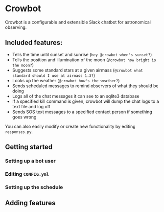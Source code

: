 # Crowbot

Crowbot is a configurable and extensible Slack chatbot for astronomical observing.

## Included features:

* Tells the time until sunset and sunrise (`hey @crowbot when's sunset?`)
* Tells the position and illumination of the moon (`@crowbot how bright is the moon?`)
* Suggests some standard stars at a given airmass (`@crowbot what standard should I use at airmass 1.3?`)
* Looks up the weather (`@crowbot how's the weather?`)
* Sends scheduled messages to remind observers of what they should be doing
* Logs all of the chat messages it can see to an sqlite3 database
* If a specified kill command is given, crowbot will dump the chat logs to a text file and log off
* Sends SOS text messages to a specified contact person if something goes wrong

You can also easily modify or create new functionality by editing `responses.py`.

## Getting started

### Setting up a bot user

### Editing `CONFIG.yml`

### Setting up the schedule

## Adding features